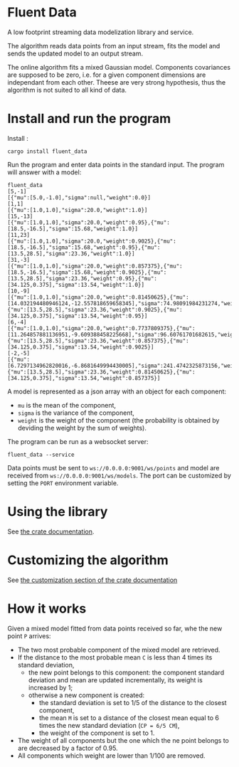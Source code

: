 # Fluent Data

A low footprint streaming data modelization library and service.

The algorithm reads data points from an input stream, fits the model and sends the updated model to an output stream.

The online algorithm fits a mixed Gaussian model. Components covariances are supposed to be zero, i.e. for a given component dimensions are independant from each other. Theese are very strong hypothesis, thus the algorithm is not suited to all kind of data.

# Install and run the program
Install :
```
cargo install fluent_data
```

Run the program and enter data points in the standard input. The program will answer with a model:
```
fluent_data
[5,-1]
[{"mu":[5.0,-1.0],"sigma":null,"weight":0.0}]
[1,1]
[{"mu":[1.0,1.0],"sigma":20.0,"weight":1.0}]
[15,-13]
[{"mu":[1.0,1.0],"sigma":20.0,"weight":0.95},{"mu":[18.5,-16.5],"sigma":15.68,"weight":1.0}]
[11,23]
[{"mu":[1.0,1.0],"sigma":20.0,"weight":0.9025},{"mu":[18.5,-16.5],"sigma":15.68,"weight":0.95},{"mu":[13.5,28.5],"sigma":23.36,"weight":1.0}]
[31,-3]    
[{"mu":[1.0,1.0],"sigma":20.0,"weight":0.857375},{"mu":[18.5,-16.5],"sigma":15.68,"weight":0.9025},{"mu":[13.5,28.5],"sigma":23.36,"weight":0.95},{"mu":[34.125,0.375],"sigma":13.54,"weight":1.0}]
[10,-9]    
[{"mu":[1.0,1.0],"sigma":20.0,"weight":0.81450625},{"mu":[14.032194480946124,-12.557818659658345],"sigma":74.98091984231274,"weight":1.9025},{"mu":[13.5,28.5],"sigma":23.36,"weight":0.9025},{"mu":[34.125,0.375],"sigma":13.54,"weight":0.95}]
[6,-4]
[{"mu":[1.0,1.0],"sigma":20.0,"weight":0.7737809375},{"mu":[11.264857881136951,-9.609388458225668],"sigma":96.60761701682615,"weight":2.9025},{"mu":[13.5,28.5],"sigma":23.36,"weight":0.857375},{"mu":[34.125,0.375],"sigma":13.54,"weight":0.9025}]
[-2,-5]
[{"mu":[6.7297134962820016,-6.8681649994430005],"sigma":241.4742325873156,"weight":4.6762809375},{"mu":[13.5,28.5],"sigma":23.36,"weight":0.81450625},{"mu":[34.125,0.375],"sigma":13.54,"weight":0.857375}]
```

A model is represented as a json array with an object for each component:
 - `mu` is the mean of the component,
 - `sigma` is the variance of the component,
 - `weight` is the weight of the component (the probability is obtained by deviding the weight by the sum of weights).
 
The program can be run as a websocket server:
```
fluent_data --service
```
Data points must be sent to `ws://0.0.0.0:9001/ws/points` and model are received from `ws://0.0.0.0:9001/ws/models`.
The port can be customized by setting the `PORT` environment variable.
 
# Using the library

See [the crate documentation](https://docs.rs/fluent_data/latest/fluent_data/).

# Customizing the algorithm

See [the customization section of the crate documentation](https://docs.rs/fluent_data/latest/fluent_data/index.html#customization)

# How it works
Given a mixed model fitted from data points received so far, whe the new point `P` arrives:
 - The two most probable component of the mixed model are retrieved.
 - If the distance to the most probable mean `C` is less than 4 times its standard deviation,
   - the new point belongs to this component: the component standard deviation and mean are updated incrementally,
     its weight is increased by 1;
   - otherwise a new component is created:
     - the standard deviation is set to 1/5 of the distance to the closest component,
     - the mean `M` is set to a distance of the closest mean equal to 6 times the new standard deviation (`CP = 6/5 CM`),
     - the weight of the component is set to 1.
 - The weight of all components but the one which the ne point belongs to are decreased by a factor of 0.95.
 - All components which weight are lower than 1/100 are removed.